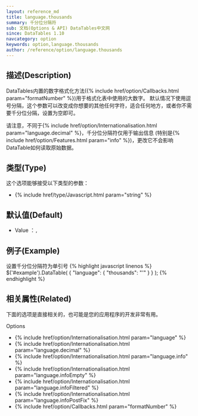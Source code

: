 ```yaml
---
layout: reference_md
title: language.thousands
summary: 千分位分隔符
sub: 文档(Options & API) DataTables中文网
since: DataTables 1.10
navcategory: option
keywords: option,language.thousands
author: /reference/option/language.thousands
---
```


## 描述(Description)

DataTables内置的数字格式化方法({% include href/option/Callbacks.html param="formatNumber" %})用于格式化表中使用的大数字。
默认情况下使用逗号分隔，这个参数可以改变成你想要的其他任何字符，适合任何地方，或者你不需要千分位分隔，设置为空即可。

请注意，不同于{% include href/option/Internationalisation.html param="language.decimal" %}，千分位分隔符仅用于输出信息
(特别是{% include href/option/Features.html param="info" %})，更改它不会影响DataTable如何读取原始数据。

## 类型(Type)
这个选项能够接受以下类型的参数：

- {% include href/type/Javascript.html param="string" %}


## 默认值(Default)
- Value ：`,`

 
## 例子(Example)

设置千分位分隔符为单引号
{% highlight javascript linenos %}
$('#example').DataTable( {
    "language": {
       "thousands": "'"
      }
} );
{% endhighlight %}

## 相关属性(Related)
下面的选项是直接相关的，也可能是您的应用程序的开发非常有用。

Options

- {% include href/option/Internationalisation.html param="language" %}
- {% include href/option/Internationalisation.html param="language.decimal" %}
- {% include href/option/Internationalisation.html param="language.info" %}
- {% include href/option/Internationalisation.html param="language.infoEmpty" %}
- {% include href/option/Internationalisation.html param="language.infoFiltered" %}
- {% include href/option/Internationalisation.html param="language.infoPostFix" %}
- {% include href/option/Callbacks.html param="formatNumber" %}